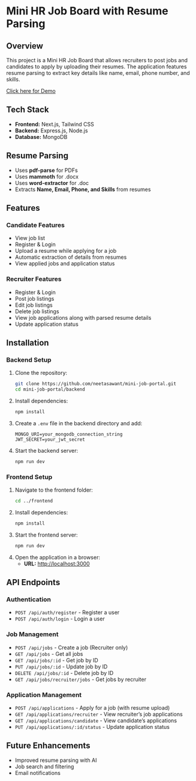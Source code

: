 # Mini HR Job Board with Resume Parsing

## Overview
This project is a Mini HR Job Board that allows recruiters to post jobs and candidates to apply by uploading their resumes. The application features resume parsing to extract key details like name, email, phone number, and skills.

[Click here for Demo](https://vimeo.com/1063632049)


## Tech Stack
- **Frontend:** Next.js, Tailwind CSS
- **Backend:** Express.js, Node.js
- **Database:** MongoDB

## Resume Parsing
- Uses **pdf-parse** for PDFs
- Uses **mammoth** for .docx
- Uses **word-extractor** for .doc
- Extracts **Name, Email, Phone, and Skills** from resumes

## Features

### Candidate Features
- View job list
- Register & Login
- Upload a resume while applying for a job
- Automatic extraction of details from resumes
- View applied jobs and application status

### Recruiter Features
- Register & Login
- Post job listings
- Edit job listings
- Delete job listings
- View job applications along with parsed resume details
- Update application status

## Installation

### Backend Setup
1. Clone the repository:
   ```sh
   git clone https://github.com/neetasawant/mini-job-portal.git
   cd mini-job-portal/backend
   ```
2. Install dependencies:
   ```sh
   npm install
   ```
3. Create a `.env` file in the backend directory and add:
   ```env
   MONGO_URI=your_mongodb_connection_string
   JWT_SECRET=your_jwt_secret
   ```
4. Start the backend server:
   ```sh
   npm run dev
   ```

### Frontend Setup
1. Navigate to the frontend folder:
   ```sh
   cd ../frontend
   ```
2. Install dependencies:
   ```sh
   npm install
   ```
3. Start the frontend server:
   ```sh
   npm run dev
   ```
4. Open the application in a browser:
   - **URL:** [http://localhost:3000](http://localhost:3000)

## API Endpoints

### Authentication
- `POST /api/auth/register` - Register a user
- `POST /api/auth/login` - Login a user

### Job Management
- `POST /api/jobs` - Create a job (Recruiter only)
- `GET /api/jobs` - Get all jobs
- `GET /api/jobs/:id` - Get job by ID
- `PUT /api/jobs/:id` - Update job by ID
- `DELETE /api/jobs/:id` - Delete job by ID
- `GET /api/jobs/recruiter/jobs` - Get jobs by recruiter

### Application Management
- `POST /api/applications` - Apply for a job (with resume upload)
- `GET /api/applications/recruiter` - View recruiter’s job applications
- `GET /api/applications/candidate` - View candidate’s applications
- `PUT /api/applications/:id/status` - Update application status

## Future Enhancements
- Improved resume parsing with AI
- Job search and filtering
- Email notifications

